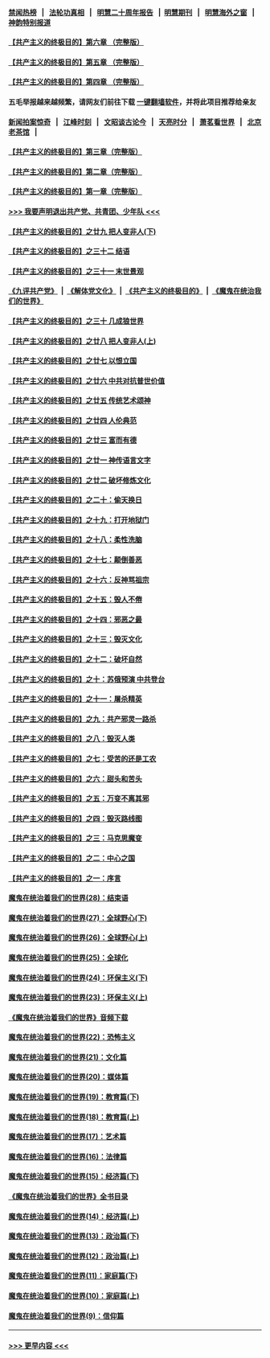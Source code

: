 #### [禁闻热榜](热点新闻.md?=0)  &nbsp;&nbsp;|&nbsp;&nbsp; [法轮功真相](https://github.com/gfw-breaker/truth/blob/master/README.md?=0) &nbsp;&nbsp;|&nbsp;&nbsp; [明慧二十周年报告](https://github.com/gfw-breaker/mh-reports/blob/master/README.md?=0) &nbsp;&nbsp;|&nbsp;&nbsp;[明慧期刊](https://github.com/gfw-breaker/mh-qikan) &nbsp;&nbsp;|&nbsp;&nbsp; [明慧海外之窗](https://github.com/gfw-breaker/mh-news/blob/master/README.md?=0) &nbsp;&nbsp;|&nbsp;&nbsp; [神韵特别报道](https://github.com/gfw-breaker/mh-news/blob/master/shenyun.md?=0)
#### [【共产主义的终极目的】第六章 （完整版）](../pages/nsc422/n11428913.md?t=03122102) 
#### [【共产主义的终极目的】第五章 （完整版）](../pages/nsc422/n11428912.md?t=03122102) 
#### [【共产主义的终极目的】第四章 （完整版）](../pages/nsc422/n11428907.md?t=03122102) 
#### 五毛举报越来越频繁，请网友们前往下载 [一键翻墙软件](https://github.com/gfw-breaker/ssr-accounts)，并将此项目推荐给亲友
#### [新闻拍案惊奇](https://github.com/gfw-breaker/banned-news/blob/master/pages/link4.md) &nbsp;&nbsp;|&nbsp;&nbsp; [江峰时刻](https://github.com/gfw-breaker/banned-news/blob/master/pages/link4.md) &nbsp;&nbsp;|&nbsp;&nbsp; [文昭谈古论今](https://github.com/gfw-breaker/banned-news/blob/master/pages/link4.md) &nbsp;&nbsp;|&nbsp;&nbsp; [天亮时分](https://github.com/gfw-breaker/banned-news/blob/master/pages/link4.md) &nbsp;&nbsp;|&nbsp;&nbsp; [萧茗看世界](https://github.com/gfw-breaker/banned-news/blob/master/pages/link4.md) &nbsp;&nbsp;|&nbsp;&nbsp; [北京老茶馆](https://github.com/gfw-breaker/banned-news/blob/master/pages/link4.md) &nbsp;&nbsp;|&nbsp;&nbsp; 
#### [【共产主义的终极目的】第三章（完整版）](../pages/nsc422/n11428848.md?t=03122102) 
#### [【共产主义的终极目的】第二章（完整版）](../pages/nsc422/n11428831.md?t=03122102) 
#### [【共产主义的终极目的】第一章（完整版）](../pages/nsc422/n11417651.md?t=03122102) 
#### [>>> 我要声明退出共产党、共青团、少年队 <<<](https://github.com/begood0513/goodnews/blob/master/quit/letter.md) 
#### [【共产主义的终极目的】之廿九 把人变非人(下)](../pages/nsc422/n11344140.md?t=03122102) 
#### [【共产主义的终极目的】之三十二 结语](../pages/nsc422/n11360535.md?t=03122102) 
#### [【共产主义的终极目的】之三十一 末世景观](../pages/nsc422/n11351129.md?t=03122102) 
#### [《九评共产党》](https://github.com/begood0513/9ping.md/blob/master/README.md) &nbsp;|&nbsp; [《解体党文化》](../../../../jtdwh.md/blob/master/README.md)  &nbsp;|&nbsp; [《共产主义的终极目的》](../../../../gczydzjmd.md/blob/master/README.md) &nbsp;|&nbsp; [《魔鬼在统治我们的世界》](../../../../mgztzwmdsj.md/blob/master/README.md) 
#### [【共产主义的终极目的】之三十 几成狼世界](../pages/nsc422/n11348280.md?t=03122102) 
#### [【共产主义的终极目的】之廿八 把人变非人(上)](../pages/nsc422/n11340492.md?t=03122102) 
#### [【共产主义的终极目的】之廿七 以恨立国](../pages/nsc422/n11336944.md?t=03122102) 
#### [【共产主义的终极目的】之廿六 中共对抗普世价值](../pages/nsc422/n11324785.md?t=03122102) 
#### [【共产主义的终极目的】之廿五 传统艺术颂神](../pages/nsc422/n11296396.md?t=03122102) 
#### [【共产主义的终极目的】之廿四 人伦典范](../pages/nsc422/n11296397.md?t=03122102) 
#### [【共产主义的终极目的】之廿三 富而有德](../pages/nsc422/n11283598.md?t=03122102) 
#### [【共产主义的终极目的】之廿一 神传语言文字](../pages/nsc422/n11263265.md?t=03122102) 
#### [【共产主义的终极目的】之廿二 破坏修炼文化](../pages/nsc422/n11245728.md?t=03122102) 
#### [【共产主义的终极目的】之二十：偷天换日](../pages/nsc422/n11238846.md?t=03122102) 
#### [【共产主义的终极目的】之十九：打开地狱门](../pages/nsc422/n11206376.md?t=03122102) 
#### [【共产主义的终极目的】之十八：柔性洗脑](../pages/nsc422/n11199994.md?t=03122102) 
#### [【共产主义的终极目的】之十七：颠倒善恶](../pages/nsc422/n11179782.md?t=03122102) 
#### [【共产主义的终极目的】之十六：反神骂祖宗](../pages/nsc422/n11166798.md?t=03122102) 
#### [【共产主义的终极目的】之十五：毁人不倦](../pages/nsc422/n11166792.md?t=03122102) 
#### [【共产主义的终极目的】之十四：邪恶之最](../pages/nsc422/n11150249.md?t=03122102) 
#### [【共产主义的终极目的】之十三：毁灭文化](../pages/nsc422/n11135227.md?t=03122102) 
#### [【共产主义的终极目的】之十二：破坏自然](../pages/nsc422/n11135214.md?t=03122102) 
#### [【共产主义的终极目的】之十：苏俄预演 中共登台](../pages/nsc422/n11118424.md?t=03122102) 
#### [【共产主义的终极目的】之十一：屠杀精英](../pages/nsc422/n11118442.md?t=03122102) 
#### [【共产主义的终极目的】之九：共产邪灵一路杀](../pages/nsc422/n11114139.md?t=03122102) 
#### [【共产主义的终极目的】之八：毁灭人类](../pages/nsc422/n11108503.md?t=03122102) 
#### [【共产主义的终极目的】之七：受苦的还是工农](../pages/nsc422/n11101809.md?t=03122102) 
#### [【共产主义的终极目的】之六：甜头和苦头](../pages/nsc422/n11096971.md?t=03122102) 
#### [【共产主义的终极目的】之五：万变不离其邪](../pages/nsc422/n11091285.md?t=03122102) 
#### [【共产主义的终极目的】之四：毁灭路线图](../pages/nsc422/n11086284.md?t=03122102) 
#### [【共产主义的终极目的】之三：马克思魔变](../pages/nsc422/n11061941.md?t=03122102) 
#### [【共产主义的终极目的】之二：中心之国](../pages/nsc422/n11047728.md?t=03122102) 
#### [【共产主义的终极目的】之一：序言](../pages/nsc422/n11086077.md?t=03122102) 
#### [魔鬼在统治着我们的世界(28)：结束语](../pages/nsc422/n10936246.md?t=03122102) 
#### [魔鬼在统治着我们的世界(27)：全球野心(下)](../pages/nsc422/n10928319.md?t=03122102) 
#### [魔鬼在统治着我们的世界(26)：全球野心(上)](../pages/nsc422/n10900318.md?t=03122102) 
#### [魔鬼在统治着我们的世界(25)：全球化](../pages/nsc422/n10788205.md?t=03122102) 
#### [魔鬼在统治着我们的世界(24)：环保主义(下)](../pages/nsc422/n10695307.md?t=03122102) 
#### [魔鬼在统治着我们的世界(23)：环保主义(上)](../pages/nsc422/n10688613.md?t=03122102) 
#### [《魔鬼在统治着我们的世界》音频下载](../pages/nsc422/n10635553.md?t=03122102) 
#### [魔鬼在统治着我们的世界(22)：恐怖主义](../pages/nsc422/n10614727.md?t=03122102) 
#### [魔鬼在统治着我们的世界(21)：文化篇](../pages/nsc422/n10597706.md?t=03122102) 
#### [魔鬼在统治着我们的世界(20)：媒体篇](../pages/nsc422/n10586579.md?t=03122102) 
#### [魔鬼在统治着我们的世界(19)：教育篇(下)](../pages/nsc422/n10564808.md?t=03122102) 
#### [魔鬼在统治着我们的世界(18)：教育篇(上)](../pages/nsc422/n10526970.md?t=03122102) 
#### [魔鬼在统治着我们的世界(17)：艺术篇](../pages/nsc422/n10499093.md?t=03122102) 
#### [魔鬼在统治着我们的世界(16)：法律篇](../pages/nsc422/n10485969.md?t=03122102) 
#### [魔鬼在统治着我们的世界(15)：经济篇(下)](../pages/nsc422/n10469975.md?t=03122102) 
#### [《魔鬼在统治着我们的世界》全书目录](../pages/nsc422/n10464261.md?t=03122102) 
#### [魔鬼在统治着我们的世界(14)：经济篇(上)](../pages/nsc422/n10457370.md?t=03122102) 
#### [魔鬼在统治着我们的世界(13)：政治篇(下)](../pages/nsc422/n10448270.md?t=03122102) 
#### [魔鬼在统治着我们的世界(12)：政治篇(上)](../pages/nsc422/n10444576.md?t=03122102) 
#### [魔鬼在统治着我们的世界(11)：家庭篇(下)](../pages/nsc422/n10440961.md?t=03122102) 
#### [魔鬼在统治着我们的世界(10)：家庭篇(上)](../pages/nsc422/n10435448.md?t=03122102) 
#### [魔鬼在统治着我们的世界(9)：信仰篇](../pages/nsc422/n10432159.md?t=03122102) 

----
#### [ >>> 更早内容 <<< ](../indexes/nsc422-earlier.md)

